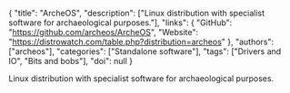 {
  "title": "ArcheOS",
  "description": ["Linux distribution with specialist software for archaeological purposes."],
  "links": {
    "GitHub": "https://github.com/archeos/ArcheOS",
    "Website": "https://distrowatch.com/table.php?distribution=archeos"
  },
  "authors": ["archeos"],
  "categories": ["Standalone software"],
  "tags": ["Drivers and IO", "Bits and bobs"],
  "doi": null
}

<!-- Generated by csv2md.R – do not edit by hand -->

Linux distribution with specialist software for archaeological purposes.